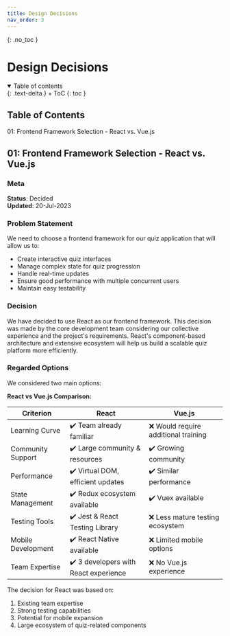 ```yaml
---
title: Design Decisions
nav_order: 3
---
```


{: .no_toc }
# Design Decisions

<details open markdown="block">
{: .text-delta }
<summary>Table of contents</summary>
+ ToC
{: toc }
</details>

## Table of Contents
01: Frontend Framework Selection - React vs. Vue.js

## 01: Frontend Framework Selection - React vs. Vue.js

### Meta
**Status**: Decided  
**Updated**: 20-Jul-2023

### Problem Statement
We need to choose a frontend framework for our quiz application that will allow us to:
- Create interactive quiz interfaces
- Manage complex state for quiz progression
- Handle real-time updates
- Ensure good performance with multiple concurrent users
- Maintain easy testability

### Decision
We have decided to use React as our frontend framework. This decision was made by the core development team considering our collective experience and the project's requirements. React's component-based architecture and extensive ecosystem will help us build a scalable quiz platform more efficiently.

### Regarded Options
We considered two main options:

**React vs Vue.js Comparison:**

Criterion | React | Vue.js
----------|--------|--------
Learning Curve | ✔️ Team already familiar | ❌ Would require additional training
Community Support | ✔️ Large community & resources | ✔️ Growing community
Performance | ✔️ Virtual DOM, efficient updates | ✔️ Similar performance
State Management | ✔️ Redux ecosystem available | ✔️ Vuex available
Testing Tools | ✔️ Jest & React Testing Library | ❌ Less mature testing ecosystem
Mobile Development | ✔️ React Native available | ❌ Limited mobile options
Team Expertise | ✔️ 3 developers with React experience | ❌ No Vue.js experience

The decision for React was based on:
1. Existing team expertise
2. Strong testing capabilities
3. Potential for mobile expansion
4. Large ecosystem of quiz-related components
